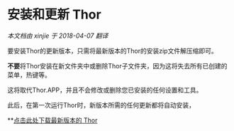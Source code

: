 ﻿安装和更新 Thor
===
_本文档由 xinjie 于 2018-04-07 翻译_

要安装Thor的更新版本，只需将最新版本的Thor的安装zip文件解压缩即可。

**不要**将Thor安装在新文件夹中或删除Thor子文件夹，因为这将失去所有已创建的菜单，热键等。

这将取代Thor.APP，并且不会修改或删除您已安装的任何设置和工具。

此后，在第一次运行Thor时，新版本所需的任何更新都将自动安装，

**[点击此处下载最新版本的 Thor](https://github.com/VFPX/Thor/archive/master.zip)


